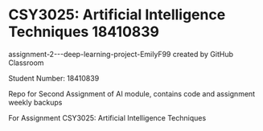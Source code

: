 # CSY3025: Artificial Intelligence Techniques 18410839
assignment-2---deep-learning-project-EmilyF99 created by GitHub Classroom

Student Number: 18410839

Repo for Second Assignment of AI module, contains code and assignment weekly backups 

For Assignment CSY3025: Artificial Intelligence Techniques

